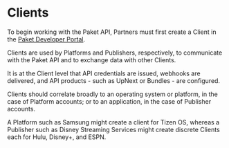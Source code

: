 # Clients

To begin working with the Paket API, Partners must first create a Client in the [Paket Developer Portal](https://developer.paket.tv). 

Clients are used by Platforms and Publishers, respectively, to communicate with the Paket API and to exchange data with other Clients. 

It is at the Client level that API credentials are issued, webhooks are delivered, and API products - such as UpNext or Bundles - are configured.

Clients should correlate broadly to an operating system or platform, in the case of Platform accounts; or to an application, in the case of Publisher accounts.

<aside class="notice">
A Platform such as Samsung might create a client for Tizen OS, whereas a Publisher such as Disney Streaming Services might create discrete Clients each for Hulu, Disney+, and ESPN.
</aside>